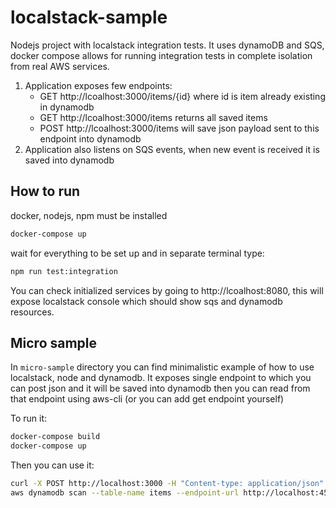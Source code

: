 # localstack-sample

Nodejs project with localstack integration tests. It uses dynamoDB and SQS, docker compose allows for running integration tests in complete isolation from real AWS services.

1. Application exposes few endpoints:
    - GET http://lcoalhost:3000/items/{id} where id is item already existing in dynamodb
    - GET http://lcoalhost:3000/items returns all saved items
    - POST http://lcoalhost:3000/items will save json payload sent to this endpoint into dynamodb
2. Application also listens on SQS events, when new event is received it is saved into dynamodb


## How to run

docker, nodejs, npm must be installed

```bash
docker-compose up
```

wait for everything to be set up and in separate terminal type:

```bash
npm run test:integration
```

You can check initialized services by going to http://lcoalhost:8080, this will expose localstack console which should show sqs and dynamodb resources.

## Micro sample

In `micro-sample` directory you can find minimalistic example of how to use localstack, node and dynamodb.  It exposes single endpoint to which you can post json and it will be saved into dynamodb then you can read from that endpoint using aws-cli (or you can add get endpoint yourself)

To run it:

```bash
docker-compose build
docker-compose up
```

Then you can use it:

```bash
curl -X POST http://localhost:3000 -H "Content-type: application/json" -d '{"id": "test-id"}'
aws dynamodb scan --table-name items --endpoint-url http://localhost:4569  --output json
```